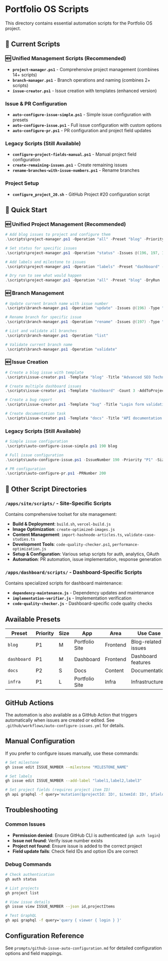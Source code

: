 # Portfolio OS Scripts

This directory contains essential automation scripts for the Portfolio OS project.

## 📁 **Current Scripts**

### **🆕 Unified Management Scripts (Recommended)**
- **`project-manager.ps1`** - Comprehensive project management (combines 14+ scripts)
- **`branch-manager.ps1`** - Branch operations and naming (combines 2+ scripts)
- **`issue-creator.ps1`** - Issue creation with templates (enhanced version)

### **Issue & PR Configuration**
- **`auto-configure-issue-simple.ps1`** - Simple issue configuration with presets
- **`auto-configure-issue.ps1`** - Full issue configuration with custom options
- **`auto-configure-pr.ps1`** - PR configuration and project field updates

### **Legacy Scripts (Still Available)**
- **`configure-project-fields-manual.ps1`** - Manual project field configuration
- **`create-remaining-issues.ps1`** - Create remaining issues
- **`rename-branches-with-issue-numbers.ps1`** - Rename branches

### **Project Setup**
- **`configure_project_20.sh`** - GitHub Project #20 configuration script

## 🚀 **Quick Start**

### **🆕 Unified Project Management (Recommended)**
```powershell
# Add blog issues to project and configure them
.\scripts\project-manager.ps1 -Operation "all" -Preset "blog" -Priority "P1" -Status "Ready"

# Set status for specific issues
.\scripts\project-manager.ps1 -Operation "status" -Issues @(196, 197, 198) -Status "In progress"

# Add labels and milestone to issues
.\scripts\project-manager.ps1 -Operation "labels" -Preset "dashboard" -Labels @("frontend", "priority: high")

# Dry run to see what would happen
.\scripts\project-manager.ps1 -Operation "all" -Preset "blog" -DryRun
```

### **🆕 Branch Management**
```powershell
# Update current branch name with issue number
.\scripts\branch-manager.ps1 -Operation "update" -Issues @(196) -Type "feature"

# Rename branch for specific issue
.\scripts\branch-manager.ps1 -Operation "rename" -Issues @(197) -Type "bugfix"

# List and validate all branches
.\scripts\branch-manager.ps1 -Operation "list"

# Validate current branch name
.\scripts\branch-manager.ps1 -Operation "validate"
```

### **🆕 Issue Creation**
```powershell
# Create a blog issue with template
.\scripts\issue-creator.ps1 -Template "blog" -Title "Advanced SEO Techniques" -AddToProject

# Create multiple dashboard issues
.\scripts\issue-creator.ps1 -Template "dashboard" -Count 3 -AddToProject

# Create a bug report
.\scripts\issue-creator.ps1 -Template "bug" -Title "Login form validation error"

# Create documentation task
.\scripts\issue-creator.ps1 -Template "docs" -Title "API documentation update"
```

### **Legacy Scripts (Still Available)**
```powershell
# Simple issue configuration
.\scripts\auto-configure-issue-simple.ps1 190 blog

# Full issue configuration
.\scripts\auto-configure-issue.ps1 -IssueNumber 190 -Priority "P1" -Size "M" -App "Portfolio Site" -Area "Frontend"

# PR configuration
.\scripts\auto-configure-pr.ps1 -PRNumber 200
```

## 📂 **Other Script Directories**

### **`/apps/site/scripts/`** - Site-Specific Scripts
Contains comprehensive toolset for site management:
- **Build & Deployment**: `build.sh`, `vercel-build.js`
- **Image Optimization**: `create-optimized-images.js`
- **Content Management**: `import-hashnode-articles.ts`, `validate-case-studies.ts`
- **Development Tools**: `code-quality-checker.ps1`, `performance-optimization.js`
- **Setup & Configuration**: Various setup scripts for auth, analytics, OAuth
- **Automation**: PR automation, issue implementation, response generation

### **`/apps/dashboard/scripts/`** - Dashboard-Specific Scripts
Contains specialized scripts for dashboard maintenance:
- **`dependency-maintenance.js`** - Dependency updates and maintenance
- **`implementation-verifier.js`** - Implementation verification
- **`code-quality-checker.js`** - Dashboard-specific code quality checks

## Available Presets

| Preset | Priority | Size | App | Area | Use Case |
|--------|----------|------|-----|------|----------|
| `blog` | P1 | M | Portfolio Site | Frontend | Blog-related issues |
| `dashboard` | P1 | M | Dashboard | Frontend | Dashboard features |
| `docs` | P2 | S | Docs | Content | Documentation |
| `infra` | P1 | L | Portfolio Site | Infra | Infrastructure |

## GitHub Actions

The automation is also available as a GitHub Action that triggers automatically when issues are created or edited. See `.github/workflows/auto-configure-issues.yml` for details.

## Manual Configuration

If you prefer to configure issues manually, use these commands:

```bash
# Set milestone
gh issue edit ISSUE_NUMBER --milestone "MILESTONE_NAME"

# Set labels
gh issue edit ISSUE_NUMBER --add-label "label1,label2,label3"

# Set project fields (requires project item ID)
gh api graphql -f query='mutation($projectId: ID!, $itemId: ID!, $fieldId: ID!, $value: String!) { updateProjectV2ItemFieldValue(input: {projectId: $projectId, itemId: $itemId, fieldId: $fieldId, value: {singleSelectOptionId: $value}}) { projectV2Item { id } } }' -f projectId="PVT_kwHOAEnMVc4BCu-c" -f itemId="PROJECT_ITEM_ID" -f fieldId="FIELD_ID" -f value="OPTION_ID"
```

## Troubleshooting

### Common Issues
- **Permission denied**: Ensure GitHub CLI is authenticated (`gh auth login`)
- **Issue not found**: Verify issue number exists
- **Project not found**: Ensure issue is added to the correct project
- **Field update fails**: Check field IDs and option IDs are correct

### Debug Commands
```bash
# Check authentication
gh auth status

# List projects
gh project list

# View issue details
gh issue view ISSUE_NUMBER --json id,projectItems

# Test GraphQL
gh api graphql -f query='query { viewer { login } }'
```

## Configuration Reference

See `prompts/github-issue-auto-configuration.md` for detailed configuration options and field mappings.
